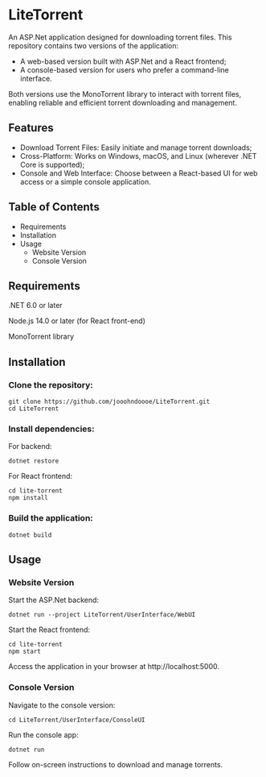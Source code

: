 # LiteTorrent

An ASP.Net application designed for downloading torrent files. This repository contains two versions of the application:
- A web-based version built with ASP.Net and a React frontend;
- A console-based version for users who prefer a command-line interface.

Both versions use the MonoTorrent library to interact with torrent files, enabling reliable and efficient torrent downloading and management.

## Features
- Download Torrent Files: Easily initiate and manage torrent downloads;
- Cross-Platform: Works on Windows, macOS, and Linux (wherever .NET Core is supported);
- Console and Web Interface: Choose between a React-based UI for web access or a simple console application.

## Table of Contents
- Requirements
- Installation
- Usage
  - Website Version
  - Console Version

## Requirements
.NET 6.0 or later

Node.js 14.0 or later (for React front-end)

MonoTorrent library

## Installation
### Clone the repository:

```
git clone https://github.com/jooohndoooe/LiteTorrent.git
cd LiteTorrent
```

### Install dependencies:

For backend:

```
dotnet restore
```

For React frontend:

```
cd lite-torrent
npm install
```

### Build the application:

```
dotnet build
```

## Usage

### Website Version
Start the ASP.Net backend:

```
dotnet run --project LiteTorrent/UserInterface/WebUI
```
Start the React frontend:

```
cd lite-torrent
npm start
```

Access the application in your browser at http://localhost:5000.

### Console Version
Navigate to the console version:

```
cd LiteTorrent/UserInterface/ConsoleUI
```

Run the console app:

```
dotnet run
```

Follow on-screen instructions to download and manage torrents.
